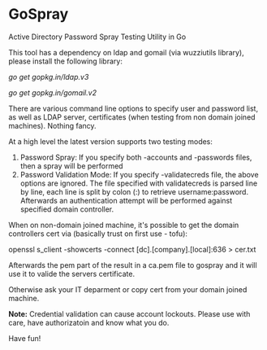 # GoSpray
Active Directory Password Spray Testing Utility in Go

This tool has a dependency on ldap and gomail (via wuzziutils library), please install the following library:

*go get gopkg.in/ldap.v3*

*go get gopkg.in/gomail.v2*


There are various command line options to specify user and password list, as well as LDAP server, certificates (when testing from non domain joined machines). Nothing fancy.

At a high level the latest version supports two testing modes:
1. Password Spray: If you specify both -accounts and -passwords files, then a spray will be performed
2. Password Validation Mode: If you specify -validatecreds file, the above options are ignored. The file specified with validatecreds   is parsed line by line, each line is split by colon (:) to retrieve username:password. Afterwards an authentication attempt will be performed against specified domain controller.

When on non-domain joined machine, it's possible to get the domain controllers cert via (basically trust on first use - tofu):

openssl s_client -showcerts -connect [dc].[company].[local]:636 > cer.txt

Afterwards the pem part of the result in a ca.pem file to gospray and it will use it to valide the servers certificate.

Otherwise ask your IT deparment or copy cert from your domain joined machine.

**Note:** Credential validation can cause account lockouts. Please use with care, have authorizatoin and know what you do.

Have fun!
